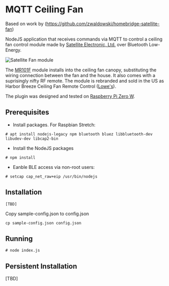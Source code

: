 # MQTT Ceiling Fan

Based on work by (https://github.com/zwaldowski/homebridge-satellite-fan)

NodeJS application that receives commands via MQTT to control a ceiling fan control module made by [Satellite Electronic, Ltd.](https://www.fan-light.com) over Bluetooth Low-Energy.

![Satellite Fan module](https://raw.githubusercontent.com/zwaldowski/homebridge-satellite-fan/master/images/module.jpg)

The [MR101F](https://www.fan-light.com/product.php?id=231) module installs into the ceiling fan canopy, substituting the wiring connection between the fan and the house. It also comes with a suprisingly nifty RF remote. The module is rebranded and sold in the US as Harbor Breeze Ceiling Fan Remote Control ([Lowe's](https://www.lowes.com/pd/Harbor-Breeze-Off-White-Handheld-Universal-Ceiling-Fan-Remote-Control/1000014096)).

The plugin was designed and tested on [Raspberry Pi Zero W](https://www.raspberrypi.org/products/raspberry-pi-zero-w/).

## Prerequisites

- Install packages. For Raspbian Stretch:

```shell
# apt install nodejs-legacy npm bluetooth bluez libbluetooth-dev libudev-dev libcap2-bin
```

- Install the NodeJS packages
```shell
# npm install
```

- Eanble BLE access via non-root users:

```shell
# setcap cap_net_raw+eip /usr/bin/nodejs
```

## Installation

```shell
[TBD]
```

Copy sample-config.json to config.json
```shell
cp sample-config.json config.json
```

## Running
```shell
# node index.js
```

## Persistent Installation

[TBD]
